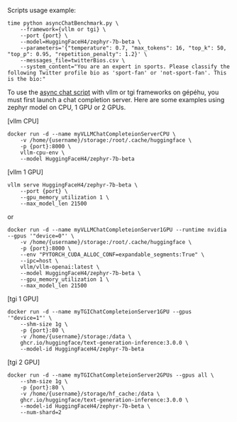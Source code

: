 Scripts usage example: 

```
time python asyncChatBenchmark.py \    
    --framework={vllm or tgi} \
    --port {port} \
    --model=HuggingFaceH4/zephyr-7b-beta \
    --parameters='{"temperature": 0.7, "max_tokens": 16, "top_k": 50, "top_p": 0.95, "repetition_penalty": 1.2}' \
    --messages_file=twitterBios.csv \
    --system_content="You are an expert in sports. Please classify the following Twitter profile bio as 'sport-fan' or 'not-sport-fan'. This is the bio:"
```

To use the [async chat script](https://github.com/jimenaRL/llmBenchmarks/blob/main/asyncChatBenchmark.py) with vllm or tgi frameworks on gépéhu, you must first launch a chat completion server. Here are some examples using zephyr model on CPU, 1 GPU or 2 GPUs.

[vllm CPU]

```
docker run -d --name myVLLMChatCompleteionServerCPU \                 
    -v /home/{username}/storage:/root/.cache/huggingface \
    -p {port}:8000 \
    vllm-cpu-env \
    --model HuggingFaceH4/zephyr-7b-beta
```

[vllm 1 GPU]

```
vllm serve HuggingFaceH4/zephyr-7b-beta \
    --port {port} \
    --gpu_memory_utilization 1 \
    --max_model_len 21500
```
or

```
docker run -d --name myVLLMChatCompleteionServer1GPU --runtime nvidia --gpus '"device=0"' \
    -v /home/{username}/storage:/root/.cache/huggingface \
    -p {port}:8000 \           
    --env "PYTORCH_CUDA_ALLOC_CONF=expandable_segments:True" \
    --ipc=host \                                         
    vllm/vllm-openai:latest \              
    --model HuggingFaceH4/zephyr-7b-beta \
    --gpu_memory_utilization 1 \
    --max_model_len 21500
``` 

[tgi 1 GPU]


```
docker run -d --name myTGIChatCompleteionServer1GPU --gpus '"device=1"' \
    --shm-size 1g \
    -p {port}:80 \
    -v /home/{username}/storage:/data \
    ghcr.io/huggingface/text-generation-inference:3.0.0 \
    --model-id HuggingFaceH4/zephyr-7b-beta
```
[tgi 2 GPU]

```
docker run -d --name myTGIChatCompleteionServer2GPUs --gpus all \
    --shm-size 1g \
    -p {port}:80 \
    -v /home/{username}/storage/hf_cache:/data \
    ghcr.io/huggingface/text-generation-inference:3.0.0 \
    --model-id HuggingFaceH4/zephyr-7b-beta \
    --num-shard=2
```
